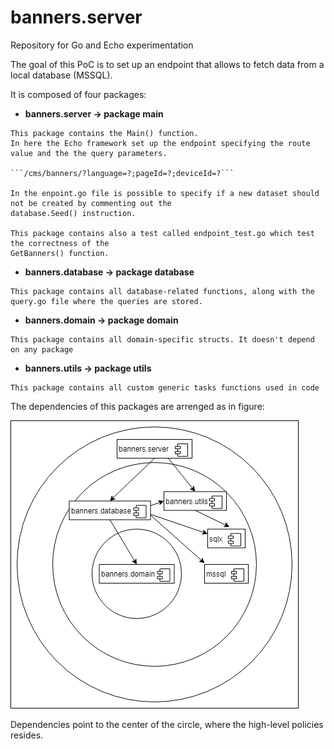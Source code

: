 # banners.server
Repository for Go and Echo experimentation

The goal of this PoC is to set up an endpoint that allows to fetch data from a local database (MSSQL).

It is composed of four packages:

   - **banners.server -> package main**

    This package contains the Main() function.
    In here the Echo framework set up the endpoint specifying the route value and the the query parameters.
    
    ```/cms/banners/?language=?;pageId=?;deviceId=?```
    
    In the enpoint.go file is possible to specify if a new dataset should not be created by commenting out the 
    database.Seed() instruction.
    
    This package contains also a test called endpoint_test.go which test the correctness of the 
    GetBanners() function.
  
   - **banners.database -> package database**
  
    This package contains all database-related functions, along with the query.go file where the queries are stored.
  
   - **banners.domain -> package domain**
  
    This package contains all domain-specific structs. It doesn't depend on any package
  
   - **banners.utils -> package utils**
  
    This package contains all custom generic tasks functions used in code

The dependencies of this packages are arrenged as in figure:

![Screenshot](bannersUml.png)

Dependencies point to the center of the circle, where the high-level policies resides.
